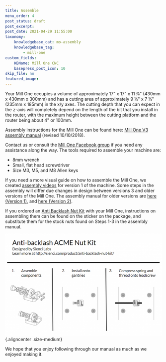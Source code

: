```yaml
---
title: Assemble
menu_order: 4
post_status: draft
post_excerpt: 
post_date: 2021-04-29 11:55:00
taxonomy:
    knowledgebase_cat: mo-assembly
    knowledgebase_tag:
        - mill-one
custom_fields:
    KBName: Mill One CNC
    basepress_post_icon: 10
skip_file: no
featured_image: 
---
```


Your Mill One occupies a volume of approximately 17" x 17" x 11 ⅞" (430mm x 430mm x 300mm) and has a cutting area of approximately 9 ¼" x 7 ¼" (235mm x 185mm) in the x/y axes. The cutting depth that you can expect in the z-axis will completely depend on the length of the bit that you install in the router, with the maximum height between the cutting platform and the router being about 4" or 100mm.

Assembly instructions for the Mill One can be found here: <a href="https://resources.sienci.com/wp-content/uploads/2021/05/Sienci-Mill-One-V3-Assembly-Manual.pdf" target="_blank" rel="noopener">Mill One V3 assembly manual</a> (revised 10/10/2018).

Contact us or consult the <a href="https://www.facebook.com/groups/mill.one/" target="_blank" rel="noopener">Mill One Facebook group</a> if you need any assistance along the way. The tools required to assemble your machine are:
<ul>
  <li>8mm wrench</li>
  <li>Small, flat head screwdriver</li>
  <li>Size M3, M5, and M8 Allen keys</li>
</ul>
If you need a more visual guide on how to assemble the Mill One, we created <a href="https://www.youtube.com/watch?v=t5qDvDFpf3w&amp;list=PLE43LQy2a1irDdNc4_Fz251hJ3srmfyB8" target="_blank" rel="noopener">assembly videos</a> for version 1 of the machine. Some steps in the assembly will differ due changes in design between versions 3 and older versions of the Mill One. The assembly manual for older versions are <a href="https://resources.sienci.com/wp-content/uploads/2021/05/Sienci-Mill-One-Assembly-Manual.pdf" target="_blank" rel="noopener">here (Version 1)</a>, and <a href="https://resources.sienci.com/wp-content/uploads/2021/05/Sienci-Mill-One-V2-Assembly-Manual.pdf" target="_blank" rel="noopener">here (Version 2)</a>.

If you ordered an <a href="https://sienci.com/product/anti-backlash-nut-kit/">Anti Backlash Nut Kit</a> with your Mill One, instructions on assembling them can be found on the sticker on the package, and substitute them for the stock nuts found on Steps 1-3 in the assembly manual.

![alt text](../../_images/_mill-one/_assembly/mo_assemble_p1_BacklashKit.png){.aligncenter .size-medium}

We hope that you enjoy following through our manual as much as we enjoyed making it.
